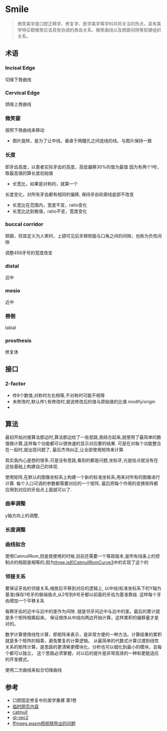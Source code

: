 # Smile
> 微笑美学是口腔正畸学、修复学、医学美学等学科共同关注的热点，具有美学特征额微笑应该具有协调的唇齿关系、微笑曲线以及颊廊间隙等软硬组织关系。

## 术语

### Incisal Edge
切缘下唇曲线

### Cervical Edge
颈缘上唇曲线

### 微笑窗
按照下唇曲线来移动

- 图片旋转，是为了让中线，垂直于两瞳孔之间连线的线，与图片保持一致

### 长度
即牙齿高度，以患者实际牙齿的高度，高低偏移30%的值为最值
因为有两个1号，取最高值的算长度初始值

- 长宽比，如果是对称的，就算一个

长度变化，对所有牙齿都有相同的偏移, 保持牙齿轮廓线底部不改变
- 长宽比在范围内，宽度不变，ratio变化
- 长宽比达到极值，ratio不变，宽度变化

### buccal corridor

颊廊，将其定义为人笑时，上颌可见后牙颊侧面与口角之间的间隙，也称为负性间隙

调整456牙号的宽度改变

### distal
远中

### mesio
近中

### 唇侧
labial

### prosthesis
修复体


## 接口

### 2-factor

- 传8个数值,对称时左右相等,不对称时可能不相等
- 未修改时,默认传1;有修改时,就说修改后的值与原始值的比值 modify/origin
- 

## 算法
最初开始对接算法那边时,算法那边给了一些思路,我结合起来,就使用了最简单的数值做计算,这样每个功能都可以很快速的显示对应要的结果.
可是在对每个功能整合在一起时,就出现问题了, 最后杰伟纠正,让全部使用矩阵来计算.

其实我内心是想的很多,可是没有思路,看到的都是问题,坐标牙,光是给点就没有在这些基础上构建自己的体现.

使用矩阵,在默认的图像坐标系上构建一个新的标准坐标系,用来对所有的图像进行计算.
每个入口可调的参数都需要对应的一个矩阵, 最后把每个作用的变换矩阵都应用到对应的牙齿点上面就可以了.

### 曲率调整
y轴方向上的调整,

### 长度调整

### 曲线拟合

使用CatmullRom,但是我使用的时候,目前还需要一个等距版本,是所有线条上的控制点的相距是相等的,因为[three.js的CatmullRomCurve3](https://threejs.org/docs/#api/en/extras/curves/CatmullRomCurve3)中的实现了这个的

### 邻接关系
要保证牙齿的邻接关系,缩放后平移到对应的逻辑上, 以中线(标准坐标系下的Y轴为基准)保存1号牙的极端值点,从2号到6号牙都以前面的牙齿为基准靠拢.
这样每个牙齿增加一个平移关系

每颗牙齿的近中与远中的差作为间隙. 就是邻牙间近中与远中的差。最后的累计就是多个矩阵相乘起来。
保证顺序从中线向两边开始计算，这样累积的偏移量才是对的。

数字计算使用线性计算，即矩阵来表示，是非常方便的一种方法。计算结果的累积就是多个矩阵的相乘，避免繁复的计算逻辑。
从最简单的代数式计算过渡到线性关系的矩阵计算，是思路的更清晰更模块化，分析也可以细化到最小的模块，且每个都可以独立，
这个思路必须掌握，对以后的提升是非常高效的一种和更能适应的开发模式。

使用二次曲线来拟合切缘曲线

## 参考

- 口腔固定修复中的美学重建 第1卷
- [临时网页内容](https://www.sohu.com/a/205746991_377312)
- [catmull](https://github.com/actionnick/cat-rom-spline)
- [gl-vec2](https://github.com/stackgl/gl-vec2)
- [ffmpeg.wasm把视频导出的问题](https://ffmpegwasm.netlify.app/)